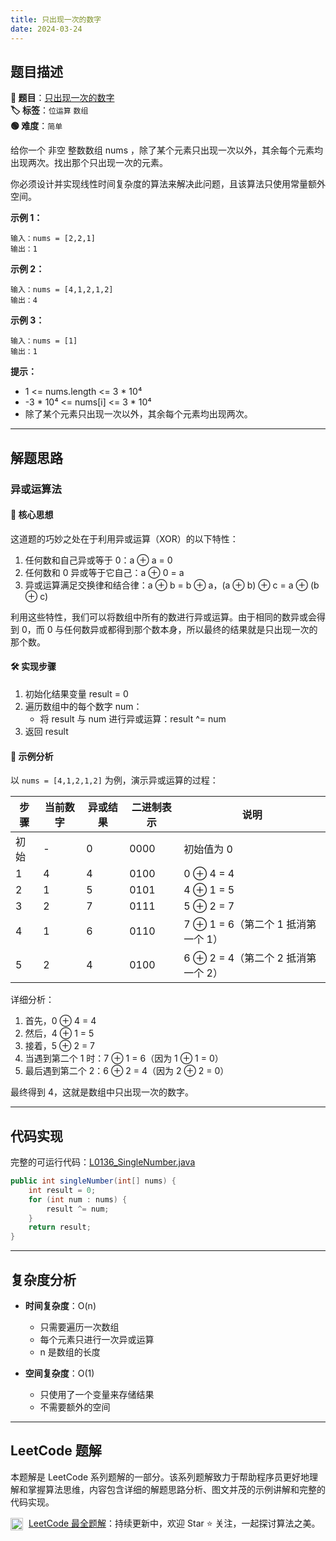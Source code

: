 ```yaml
---
title: 只出现一次的数字
date: 2024-03-24
---
```


## 题目描述

**🔗 题目**：[只出现一次的数字](https://leetcode.cn/problems/single-number/)  
**🏷️ 标签**：`位运算` `数组`  
**🟢 难度**：`简单`  

给你一个 非空 整数数组 nums ，除了某个元素只出现一次以外，其余每个元素均出现两次。找出那个只出现一次的元素。

你必须设计并实现线性时间复杂度的算法来解决此问题，且该算法只使用常量额外空间。

**示例 1：**
```
输入：nums = [2,2,1]
输出：1
```

**示例 2：**
```
输入：nums = [4,1,2,1,2]
输出：4
```

**示例 3：**
```
输入：nums = [1]
输出：1
```

**提示：**
- 1 <= nums.length <= 3 * 10⁴
- -3 * 10⁴ <= nums[i] <= 3 * 10⁴
- 除了某个元素只出现一次以外，其余每个元素均出现两次。

---

## 解题思路

### 异或运算法

#### 📝 核心思想
这道题的巧妙之处在于利用异或运算（XOR）的以下特性：
1. 任何数和自己异或等于 0：a ⊕ a = 0
2. 任何数和 0 异或等于它自己：a ⊕ 0 = a
3. 异或运算满足交换律和结合律：a ⊕ b = b ⊕ a，(a ⊕ b) ⊕ c = a ⊕ (b ⊕ c)

利用这些特性，我们可以将数组中所有的数进行异或运算。由于相同的数异或会得到 0，而 0 与任何数异或都得到那个数本身，所以最终的结果就是只出现一次的那个数。

#### 🛠️ 实现步骤
1. 初始化结果变量 result = 0
2. 遍历数组中的每个数字 num：
   - 将 result 与 num 进行异或运算：result ^= num
3. 返回 result

#### 🧩 示例分析
以 `nums = [4,1,2,1,2]` 为例，演示异或运算的过程：

| 步骤 | 当前数字 | 异或结果 | 二进制表示 | 说明 |
|------|---------|----------|------------|------|
| 初始 | - | 0 | 0000 | 初始值为 0 |
| 1 | 4 | 4 | 0100 | 0 ⊕ 4 = 4 |
| 2 | 1 | 5 | 0101 | 4 ⊕ 1 = 5 |
| 3 | 2 | 7 | 0111 | 5 ⊕ 2 = 7 |
| 4 | 1 | 6 | 0110 | 7 ⊕ 1 = 6（第二个 1 抵消第一个 1）|
| 5 | 2 | 4 | 0100 | 6 ⊕ 2 = 4（第二个 2 抵消第一个 2）|

详细分析：
1. 首先，0 ⊕ 4 = 4
2. 然后，4 ⊕ 1 = 5
3. 接着，5 ⊕ 2 = 7
4. 当遇到第二个 1 时：7 ⊕ 1 = 6（因为 1 ⊕ 1 = 0）
5. 最后遇到第二个 2：6 ⊕ 2 = 4（因为 2 ⊕ 2 = 0）

最终得到 4，这就是数组中只出现一次的数字。

---

## 代码实现

完整的可运行代码：[L0136_SingleNumber.java](../src/main/java/L0136_SingleNumber.java)

```java
public int singleNumber(int[] nums) {
    int result = 0;
    for (int num : nums) {
        result ^= num;
    }
    return result;
}
```

---

## 复杂度分析

- **时间复杂度**：O(n)
  - 只需要遍历一次数组
  - 每个元素只进行一次异或运算
  - n 是数组的长度

- **空间复杂度**：O(1)
  - 只使用了一个变量来存储结果
  - 不需要额外的空间

---

## LeetCode 题解

本题解是 LeetCode 系列题解的一部分。该系列题解致力于帮助程序员更好地理解和掌握算法思维，内容包含详细的解题思路分析、图文并茂的示例讲解和完整的代码实现。

<img src="https://github.githubassets.com/images/modules/logos_page/GitHub-Mark.png" alt="GitHub" width="20" style="vertical-align: middle; margin-right: 5px"> [LeetCode 最全题解](https://github.com/LjyYano/LeetCode)：持续更新中，欢迎 Star ⭐️ 关注，一起探讨算法之美。 